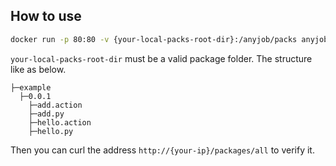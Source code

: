 ## How to use

```sh
docker run -p 80:80 -v {your-local-packs-root-dir}:/anyjob/packs anyjob/anyjob-file-provider
```
`your-local-packs-root-dir` must be a valid package folder. The structure like as below.
```
├─example
  ├─0.0.1
    ├─add.action
    ├─add.py
    ├─hello.action
    ├─hello.py
```
Then you can curl the address `http://{your-ip}/packages/all` to verify it.